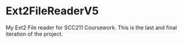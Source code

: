# Ext2FileReaderV5

My Ext2 File reader for SCC211 Coursework. This is the last and final iteration of the project. 
